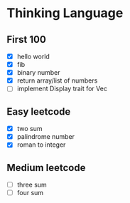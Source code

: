 # Thinking Language

## First 100

- [x] hello world
- [x] fib
- [x] binary number
- [x] return array/list of numbers  
- [ ] implement Display trait for Vec<i16>  

## Easy leetcode

- [x] two sum
- [x] palindrome number
- [x] roman to integer

## Medium leetcode

- [ ] three sum
- [ ] four sum
